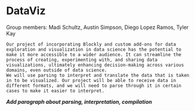 # DataViz

Group members: Madi Schultz, Austin Simpson, Diego Lopez Ramos, Tyler Kay

    Our project of incorporating Blockly and custom add-ons for data exploration and visualization in data science has the potential to make it more accessible to a wider audience. It can streamline the process of creating, experimenting with, and sharing data visualizations, ultimately enhancing decision-making across various domains, even outside of data science.
    We will use parsing to interpret and translate the data that is taken in to be visualized. Our project will be able to receive data in different formats, and we will need to parse through it in certain cases to make it easier to interpret. 


***Add paragraph about parsing, interpretation, compilation***
